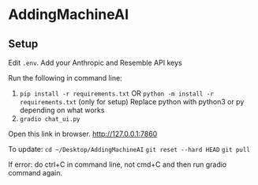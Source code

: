 # AddingMachineAI

## Setup

Edit `.env`. Add your Anthropic and Resemble API keys

Run the following in command line:
1. `pip install -r requirements.txt` OR `python -m install -r requirements.txt` (only for setup) Replace python with python3 or py depending on what works
2. `gradio chat_ui.py`

Open this link in browser.
http://127.0.0.1:7860

To update:
`cd ~/Desktop/AddingMachineAI`
`git reset --hard HEAD`
`git pull`

If error:
do ctrl+C in command line, not cmd+C
and then run gradio command again.